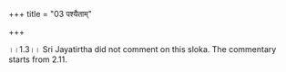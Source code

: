 +++
title = "03 पश्यैताम्"

+++
  
  
।।1.3।। Sri Jayatirtha did not comment on this sloka. The commentary
starts from 2.11.  
  
